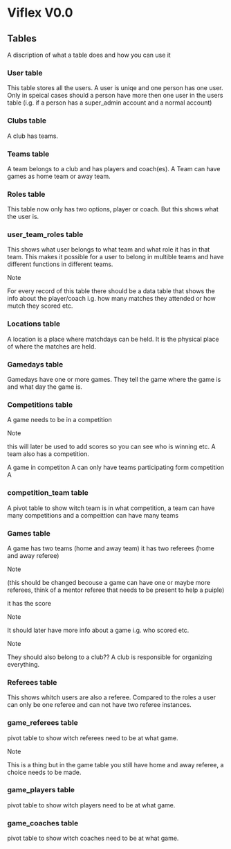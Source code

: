 # Viflex V0.0

## Tables

A discription of what a table does and how you can use it

### User table

This table stores all the users. A user is uniqe and one person has one user. Only in speical cases should a person have more then one user in the users table (i.g. if a person has a super_admin account and a normal account)

### Clubs table

A club has teams.

### Teams table

A team belongs to a club and has players and coach(es). A Team can have games as home team or away team.

### Roles table

This table now only has two options, player or coach. But this shows what the user is.

### user_team_roles table

This shows what user belongs to what team and what role it has in that team. This makes it possible for a user to belong in multible teams and have different functions in different teams.

>[!NOTE]
For every record of this table there should be a data table that shows the info about the player/coach i.g. how many matches they attended or how mutch they scored etc.

### Locations table

A location is a place where matchdays can be held. It is the physical place of where the matches are held.

### Gamedays table

Gamedays have one or more games. They tell the game where the game is and what day the game is.

### Competitions table

A game needs to be in a competition

>[!note]
this will later be used to add scores so you can see who is winning etc. A team also has a competition.

A game in competiton A can only have teams participating form competition A

### competition_team table

A pivot table to show witch team is in what competition, a team can have many competitions and a compeittion can have many teams

### Games table

A game has two teams (home and away team) it has two referees (home and away referee)
> [!NOTE]
(this should be changed becouse a game can have one or maybe more referees, think of a mentor referee that needs to be present to help a puiple)

it has the score

>[!NOTE]
It should later have more info about a game i.g. who scored etc.

>[!NOTE]
They should also belong to a club?? A club is responsible for organizing everything.

### Referees table

This shows whitch users are also a referee. Compared to the roles a user can only be one referee and can not have two referee instances.

### game_referees table

pivot table to show witch referees need to be at what game.

>[!NOTE]
This is a thing but in the game table you still have home and away referee, a choice needs to be made.

### game_players table

pivot table to show witch players need to be at what game.

### game_coaches table

pivot table to show witch coaches need to be at what game.
